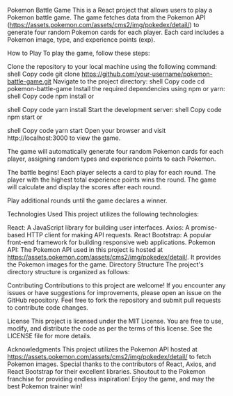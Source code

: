 Pokemon Battle Game
This is a React project that allows users to play a Pokemon battle game. The game fetches data from the Pokemon API (https://assets.pokemon.com/assets/cms2/img/pokedex/detail/) to generate four random Pokemon cards for each player. Each card includes a Pokemon image, type, and experience points (exp).

How to Play
To play the game, follow these steps:

Clone the repository to your local machine using the following command:
shell
Copy code
git clone https://github.com/your-username/pokemon-battle-game.git
Navigate to the project directory:
shell
Copy code
cd pokemon-battle-game
Install the required dependencies using npm or yarn:
shell
Copy code
npm install
or

shell
Copy code
yarn install
Start the development server:
shell
Copy code
npm start
or

shell
Copy code
yarn start
Open your browser and visit http://localhost:3000 to view the game.

The game will automatically generate four random Pokemon cards for each player, assigning random types and experience points to each Pokemon.

The battle begins! Each player selects a card to play for each round. The player with the highest total experience points wins the round. The game will calculate and display the scores after each round.

Play additional rounds until the game declares a winner.

Technologies Used
This project utilizes the following technologies:

React: A JavaScript library for building user interfaces.
Axios: A promise-based HTTP client for making API requests.
React Bootstrap: A popular front-end framework for building responsive web applications.
Pokemon API: The Pokemon API used in this project is hosted at https://assets.pokemon.com/assets/cms2/img/pokedex/detail/. It provides the Pokemon images for the game.
Directory Structure
The project's directory structure is organized as follows:

Contributing
Contributions to this project are welcome! If you encounter any issues or have suggestions for improvements, please open an issue on the GitHub repository. Feel free to fork the repository and submit pull requests to contribute code changes.

License
This project is licensed under the MIT License. You are free to use, modify, and distribute the code as per the terms of this license. See the LICENSE file for more details.

Acknowledgments
This project utilizes the Pokemon API hosted at https://assets.pokemon.com/assets/cms2/img/pokedex/detail/ to fetch Pokemon images.
Special thanks to the contributors of React, Axios, and React Bootstrap for their excellent libraries.
Shoutout to the Pokemon franchise for providing endless inspiration!
Enjoy the game, and may the best Pokemon trainer win!
